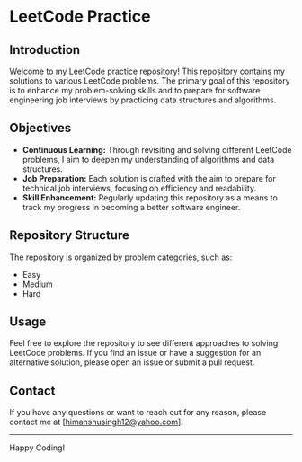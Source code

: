 # LeetCode Practice

## Introduction

Welcome to my LeetCode practice repository! This repository contains my solutions to various LeetCode problems. The primary goal of this repository is to enhance my problem-solving skills and to prepare for software engineering job interviews by practicing data structures and algorithms.

## Objectives

- **Continuous Learning:** Through revisiting and solving different LeetCode problems, I aim to deepen my understanding of algorithms and data structures.
- **Job Preparation:** Each solution is crafted with the aim to prepare for technical job interviews, focusing on efficiency and readability.
- **Skill Enhancement:** Regularly updating this repository as a means to track my progress in becoming a better software engineer.

## Repository Structure

The repository is organized by problem categories, such as:
- Easy
- Medium
- Hard

## Usage

Feel free to explore the repository to see different approaches to solving LeetCode problems. If you find an issue or have a suggestion for an alternative solution, please open an issue or submit a pull request.

## Contact

If you have any questions or want to reach out for any reason, please contact me at [himanshusingh12@yahoo.com].

---

Happy Coding!

